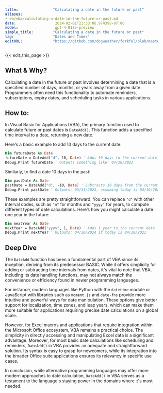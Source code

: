 ```yaml
---
title:                "Calculating a date in the future or past"
aliases:
- en/vba/calculating-a-date-in-the-future-or-past.md
date:                  2024-02-01T21:30:08.974398-07:00
model:                 gpt-4-0125-preview
simple_title:         "Calculating a date in the future or past"
tag:                  "Dates and Times"
editURL:              "https://github.com/dogweather/forkful/blob/master/content/en/vba/calculating-a-date-in-the-future-or-past.md"
---
```


{{< edit_this_page >}}

## What & Why?
Calculating a date in the future or past involves determining a date that is a specified number of days, months, or years away from a given date. Programmers often need this functionality to automate reminders, subscriptions, expiry dates, and scheduling tasks in various applications.

## How to:
In Visual Basic for Applications (VBA), the primary function used to calculate future or past dates is `DateAdd()`. This function adds a specified time interval to a date, returning a new date.

Here's a basic example to add 10 days to the current date:

```vb
Dim futureDate As Date
futureDate = DateAdd("d", 10, Date) ' Adds 10 days to the current date
Debug.Print futureDate ' Outputs something like: 04/20/2023
```

Similarly, to find a date 10 days in the past:

```vb
Dim pastDate As Date
pastDate = DateAdd("d", -10, Date) ' Subtracts 10 days from the current date
Debug.Print pastDate ' Outputs: 03/31/2023, assuming today is 04/10/2023
```

These examples are pretty straightforward. You can replace `"d"` with other interval codes, such as `"m"` for months and `"yyyy"` for years, to compute different types of date calculations. Here’s how you might calculate a date one year in the future:

```vb
Dim nextYear As Date
nextYear = DateAdd("yyyy", 1, Date) ' Adds 1 year to the current date
Debug.Print nextYear ' Outputs: 04/10/2024 if today is 04/10/2023
```

## Deep Dive
The `DateAdd` function has been a fundamental part of VBA since its inception, deriving from its predecessor BASIC. While it offers simplicity for adding or subtracting time intervals from dates, it's vital to note that VBA, including its date handling functions, may not always match the convenience or efficiency found in newer programming languages.

For instance, modern languages like Python with the `datetime` module or JavaScript with libraries such as `moment.js` and `date-fns` provide more intuitive and powerful ways for date manipulation. These options give better support for localization, time zones, and leap years, which can make them more suitable for applications requiring precise date calculations on a global scale.

However, for Excel macros and applications that require integration within the Microsoft Office ecosystem, VBA remains a practical choice. The simplicity in directly accessing and manipulating Excel data is a significant advantage. Moreover, for most basic date calculations like scheduling and reminders, `DateAdd()` in VBA provides an adequate and straightforward solution. Its syntax is easy to grasp for newcomers, while its integration into the broader Office suite applications ensures its relevancy in specific use cases. 

In conclusion, while alternative programming languages may offer more modern approaches to date calculation, `DateAdd()` in VBA serves as a testament to the language's staying power in the domains where it's most needed.
